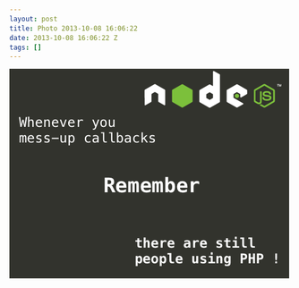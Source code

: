 ```yaml
---
layout: post
title: Photo 2013-10-08 16:06:22
date: 2013-10-08 16:06:22 Z
tags: []
---
```

![](/media/2013/10/63472735230.png)
